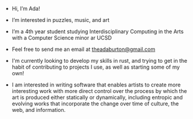 - Hi, I’m Ada!
- I’m interested in puzzles, music, and art
- I’m a 4th year student studying Interdisciplinary Computing in the Arts with a Computer Science minor ar UCSD
- Feel free to send me an email at theadaburton@gmail.com

- I'm currently looking to develop my skills in rust, and trying to get in the habit of contributing to projects I use, as well as starting some of my own!
- I am interested in writing software that enables artists to create more interesting work with more direct control over the process by which the art is produced either statically or dynamically, including entropic and evolving works that incorporate the change over time of culture, the web, and information. 

<!---
adaburton/adaburton is a ✨ special ✨ repository because its `README.md` (this file) appears on your GitHub profile.
You can click the Preview link to take a look at your changes.
--->
